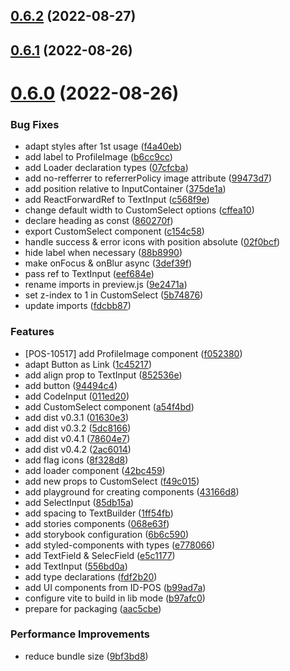 ## [0.6.2](https://github.com/idbi/components/compare/v0.6.1...v0.6.2) (2022-08-27)



## [0.6.1](https://github.com/idbi/components/compare/v0.6.0...v0.6.1) (2022-08-26)



# [0.6.0](https://github.com/idbi/components/compare/e7780669cdb3530fad34d820d41fa64ad26b1463...v0.6.0) (2022-08-26)


### Bug Fixes

* adapt styles after 1st usage ([f4a40eb](https://github.com/idbi/components/commit/f4a40ebe06da5afee4b3e638f9dff90f0b13cfd9))
* add label to ProfileImage ([b6cc9cc](https://github.com/idbi/components/commit/b6cc9ccbbae45780c5c401b3701fb6053b3233da))
* add Loader declaration types ([07cfcba](https://github.com/idbi/components/commit/07cfcba7c564bde51abfb5f9facffc9b0345492e))
* add no-refferrer to referrerPolicy image attribute ([99473d7](https://github.com/idbi/components/commit/99473d7ac69cc9473876b482267b1935635b4d95))
* add position relative to InputContainer ([375de1a](https://github.com/idbi/components/commit/375de1a607750d1aa36b63f980832f2d320449cb))
* add ReactForwardRef to TextInput ([c568f9e](https://github.com/idbi/components/commit/c568f9ef73c65229c67885f5fb28ef7d5a1a42f2))
* change default width to CustomSelect options ([cffea10](https://github.com/idbi/components/commit/cffea10ee98e106d5cf2c2cf9ed6be428c3ccabf))
* declare heading as const ([860270f](https://github.com/idbi/components/commit/860270fff644d4f0b6030e9d91314ab91d2317e4))
* export CustomSelect component ([c154c58](https://github.com/idbi/components/commit/c154c581eacb6e307536aedf38b385fcf21f8090))
* handle success & error icons with position absolute ([02f0bcf](https://github.com/idbi/components/commit/02f0bcfd5ed0edf5f3b35382a05b7e2d1ca007e5))
* hide label when necessary ([88b8990](https://github.com/idbi/components/commit/88b8990edca5b029a127194f238814385e034cb5))
* make onFocus & onBlur async ([3def39f](https://github.com/idbi/components/commit/3def39fd8d41194684295c6a63ab656d9fb60aaf))
* pass ref to TextInput ([eef684e](https://github.com/idbi/components/commit/eef684e9c081426e18012893052b92f3033ebb3b))
* rename imports in preview.js ([9e2471a](https://github.com/idbi/components/commit/9e2471ac299ddd4c68c761f34e48e51e89d6ba76))
* set z-index to 1 in CustomSelect ([5b74876](https://github.com/idbi/components/commit/5b74876a85fc8cd7e55c338cdce58ab3ebd5fa58))
* update imports ([fdcbb87](https://github.com/idbi/components/commit/fdcbb87965141fdb30b78314382fd6dd1110afb9))


### Features

* [POS-10517] add ProfileImage component ([f052380](https://github.com/idbi/components/commit/f0523802022f5443c99be320d3c339a765ddb60c))
* adapt Button as Link ([1c45217](https://github.com/idbi/components/commit/1c45217ae5ede6db48a9389545b549d1040f9061))
* add align prop to TextInput ([852536e](https://github.com/idbi/components/commit/852536e4d246c1e468e9fdddbcb441091b3af1b8))
* add button ([94494c4](https://github.com/idbi/components/commit/94494c433f4ded2ed591eba67bb23a2da0a25a4b))
* add CodeInput ([011ed20](https://github.com/idbi/components/commit/011ed20df05bef7a318d4e51b5f7aff586f2b5d7))
* add CustomSelect component ([a54f4bd](https://github.com/idbi/components/commit/a54f4bdaaee9d6cf9b45f49da12dea313a8033a9))
* add dist v0.3.1 ([01630e3](https://github.com/idbi/components/commit/01630e35af6a3e9610488fb7cc0b675907b6f3ac))
* add dist v0.3.2 ([5dc8166](https://github.com/idbi/components/commit/5dc81663807582ff3bcb6c363929a2ce92e88076))
* add dist v0.4.1 ([78604e7](https://github.com/idbi/components/commit/78604e7cd36b4a1e6061d466b403381d699cef4f))
* add dist v0.4.2 ([2ac6014](https://github.com/idbi/components/commit/2ac60142a38ea7f0fa34e66c932cbeb950dd4388))
* add flag icons ([8f328d8](https://github.com/idbi/components/commit/8f328d8e7641e0cb1fd47aeed9680e76293eb20a))
* add loader component ([42bc459](https://github.com/idbi/components/commit/42bc4595f8a504112c513b231e28bcf3c874984d))
* add new props to CustomSelect ([f49c015](https://github.com/idbi/components/commit/f49c015f9ab4791cf21548d04e48d9ffeeafa1e1))
* add playground for creating components ([43166d8](https://github.com/idbi/components/commit/43166d83870d86273c434577b3e3ad464a72c721))
* add SelectInput ([85db15a](https://github.com/idbi/components/commit/85db15af653afa4dfd1f79591c6c463c6d9df55e))
* add spacing to TextBuilder ([1ff54fb](https://github.com/idbi/components/commit/1ff54fb93ea6f5999f6f62f294c0674a057c57cd))
* add stories components ([068e63f](https://github.com/idbi/components/commit/068e63f54b6633a39cc43aaec7c68a1ad0b0609d))
* add storybook configuration ([6b6c590](https://github.com/idbi/components/commit/6b6c590cdc0632ee549991335e46d714d873344b))
* add styled-components with types ([e778066](https://github.com/idbi/components/commit/e7780669cdb3530fad34d820d41fa64ad26b1463))
* add TextField & SelecField ([e5c1177](https://github.com/idbi/components/commit/e5c1177a180771de3a5849f6b6054c5fd54d0b36))
* add TextInput ([556bd0a](https://github.com/idbi/components/commit/556bd0ad94ddfcba1d53d4685bea9aeab34f8e3f))
* add type declarations ([fdf2b20](https://github.com/idbi/components/commit/fdf2b20622d8df83649ed93347b2080f1ce8c6fb))
* add UI components from ID-POS ([b99ad7a](https://github.com/idbi/components/commit/b99ad7a3398e6ae83abc1387046610293f6c3a76))
* configure vite to build in lib mode ([b97afc0](https://github.com/idbi/components/commit/b97afc063b8e620827c7323e637e1a20695b328b))
* prepare for packaging ([aac5cbe](https://github.com/idbi/components/commit/aac5cbe1b80a36d0e2c6c28d7f1641cefbadec10))


### Performance Improvements

* reduce bundle size ([9bf3bd8](https://github.com/idbi/components/commit/9bf3bd8e16f2cc8224cdae95fd4d1763d52e3c6f))



